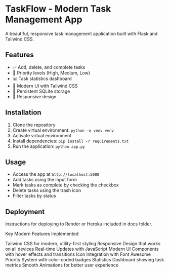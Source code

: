 # TaskFlow - Modern Task Management App

A beautiful, responsive task management application built with Flask and Tailwind CSS.

## Features
- ✅ Add, delete, and complete tasks
- 🎯 Priority levels (High, Medium, Low)
- 📊 Task statistics dashboard
- 🎨 Modern UI with Tailwind CSS
- 💾 Persistent SQLite storage
- 📱 Responsive design

## Installation
1. Clone the repository
2. Create virtual environment: `python -m venv venv`
3. Activate virtual environment
4. Install dependencies: `pip install -r requirements.txt`
5. Run the application: `python app.py`

## Usage
- Access the app at `http://localhost:5000`
- Add tasks using the input form
- Mark tasks as complete by checking the checkbox
- Delete tasks using the trash icon
- Filter tasks by status

## Deployment
Instructions for deploying to Render or Heroku included in docs folder.



Key Modern Features Implemented

Tailwind CSS for modern, utility-first styling
Responsive Design that works on all devices
Real-time Updates with JavaScript
Modern UI Components with hover effects and transitions
Icon Integration with Font Awesome
Priority System with color-coded badges
Statistics Dashboard showing task metrics
Smooth Animations for better user experience